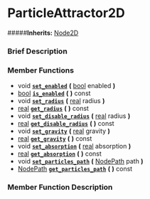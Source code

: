 #  ParticleAttractor2D  
#####**Inherits:** [Node2D](class_node2d)

###  Brief Description  


###  Member Functions 
  * void  **[`set_enabled`](#set_enabled)**  **(** [bool](class_bool) enabled  **)**
  * [bool](class_bool)  **[`is_enabled`](#is_enabled)**  **(** **)** const
  * void  **[`set_radius`](#set_radius)**  **(** [real](class_real) radius  **)**
  * [real](class_real)  **[`get_radius`](#get_radius)**  **(** **)** const
  * void  **[`set_disable_radius`](#set_disable_radius)**  **(** [real](class_real) radius  **)**
  * [real](class_real)  **[`get_disable_radius`](#get_disable_radius)**  **(** **)** const
  * void  **[`set_gravity`](#set_gravity)**  **(** [real](class_real) gravity  **)**
  * [real](class_real)  **[`get_gravity`](#get_gravity)**  **(** **)** const
  * void  **[`set_absorption`](#set_absorption)**  **(** [real](class_real) absorption  **)**
  * [real](class_real)  **[`get_absorption`](#get_absorption)**  **(** **)** const
  * void  **[`set_particles_path`](#set_particles_path)**  **(** [NodePath](class_nodepath) path  **)**
  * [NodePath](class_nodepath)  **[`get_particles_path`](#get_particles_path)**  **(** **)** const

###  Member Function Description  

